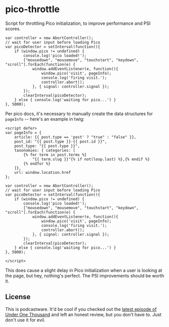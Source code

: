 # pico-throttle
Script for throttling Pico initialization, to improve performance and PSI scores.

```
var controller = new AbortController();
// wait for user input before loading Pico
var picoDetector = setInterval(function(){
    if (window.pico != undefined) {
        console.log('pico loaded!');
        ["mousedown", "mousemove", "touchstart", "keydown", "scroll"].forEach(function(e) {
            window.addEventListener(e, function(){
                window.pico('visit', pageInfo);
                console.log('firing visit.');
                controller.abort();
            }, { signal: controller.signal });
        });
        clearInterval(picoDetector);
    } else { console.log('waiting for pico...') }
}, 5000);
```

Per pico docs, it's necessary to manually create the data structures for `pageInfo` -- here's an example in twig:

```
<script defer>
var pageInfo = {
	article: {{ post.type == 'post' ? "true" : "false" }},
	post_id: "{{ post.type }}-{{ post.id }}",
	post_type: "{{ post.type }}",
	taxonomies: { categories: [
        {% for term in post.terms %}
            "{{ term.slug }}"{% if not(loop.last) %},{% endif %}
        {% endfor %}
    ]},
	url: window.location.href
};

var controller = new AbortController();
// wait for user input before loading Pico
var picoDetector = setInterval(function(){
    if (window.pico != undefined) {
        console.log('pico loaded!');
        ["mousedown", "mousemove", "touchstart", "keydown", "scroll"].forEach(function(e) {
            window.addEventListener(e, function(){
                window.pico('visit', pageInfo);
                console.log('firing visit.');
                controller.abort();
            }, { signal: controller.signal });
        });
        clearInterval(picoDetector);
    } else { console.log('waiting for pico...') }
}, 5000);

</script>
```

This does cause a slight delay in Pico initialization when a user is looking at the page, but hey, nothing's perfect. The PSI improvements should be worth it.

## License

This is podcastware. It'd be cool if you checked out the [latest episode of Under One Thousand](https://open.spotify.com/episode/1QbZEu5H4QGFkvualpYGM8) and left an honest review, but you don't have to. Just don't use it for evil.
